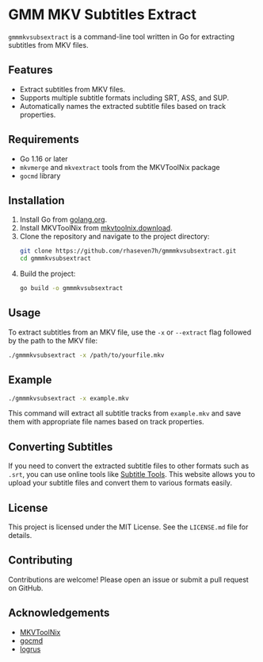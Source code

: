 # GMM MKV Subtitles Extract

`gmmmkvsubsextract` is a command-line tool written in Go for extracting subtitles from MKV files.

## Features

- Extract subtitles from MKV files.
- Supports multiple subtitle formats including SRT, ASS, and SUP.
- Automatically names the extracted subtitle files based on track properties.

## Requirements

- Go 1.16 or later
- `mkvmerge` and `mkvextract` tools from the MKVToolNix package
- `gocmd` library

## Installation

1. Install Go from [golang.org](https://golang.org/dl/).
2. Install MKVToolNix from [mkvtoolnix.download](https://mkvtoolnix.download/).
3. Clone the repository and navigate to the project directory:
    ```sh
    git clone https://github.com/rhaseven7h/gmmmkvsubsextract.git
    cd gmmmkvsubsextract
    ```
4. Build the project:
    ```sh
    go build -o gmmmkvsubsextract
    ```

## Usage

To extract subtitles from an MKV file, use the `-x` or `--extract` flag followed by the path to the MKV file:

```sh
./gmmmkvsubsextract -x /path/to/yourfile.mkv
```

## Example

```sh
./gmmmkvsubsextract -x example.mkv
```

This command will extract all subtitle tracks from `example.mkv` and save them with appropriate file names based on track properties.

## Converting Subtitles

If you need to convert the extracted subtitle files to other formats such as `.srt`, you can use online tools like [Subtitle Tools](https://subtitletools.com/). This website allows you to upload your subtitle files and convert them to various formats easily.

## License

This project is licensed under the MIT License. See the `LICENSE.md` file for details.

## Contributing

Contributions are welcome! Please open an issue or submit a pull request on GitHub.

## Acknowledgements

- [MKVToolNix](https://mkvtoolnix.download/)
- [gocmd](https://github.com/devfacet/gocmd)
- [logrus](https://github.com/sirupsen/logrus)
